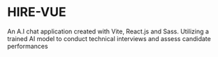 # HIRE-VUE
An A.I chat application created with Vite, React.js and Sass. Utilizing a trained AI model to conduct technical interviews and assess candidate performances
